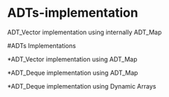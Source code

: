 # ADTs-implementation
ADT_Vector implementation using internally ADT_Map

#ADTs Implementations

*ADT_Vector implementation using ADT_Map

*ADT_Deque implementation using ADT_Map

*ADT_Deque implementation using Dynamic Arrays
